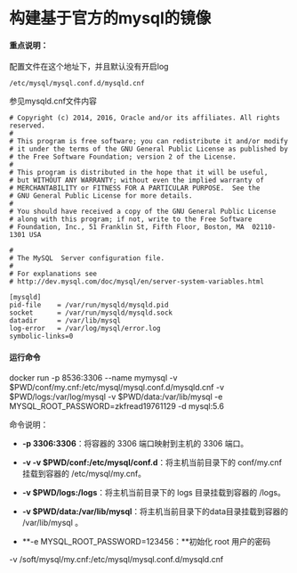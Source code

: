 # 构建基于官方的mysql的镜像

#### 重点说明：

配置文件在这个地址下，并且默认没有开启log

```
/etc/mysql/mysql.conf.d/mysqld.cnf
```

参见mysqld.cnf文件内容

```
# Copyright (c) 2014, 2016, Oracle and/or its affiliates. All rights reserved.
#
# This program is free software; you can redistribute it and/or modify
# it under the terms of the GNU General Public License as published by
# the Free Software Foundation; version 2 of the License.
#
# This program is distributed in the hope that it will be useful,
# but WITHOUT ANY WARRANTY; without even the implied warranty of
# MERCHANTABILITY or FITNESS FOR A PARTICULAR PURPOSE.  See the
# GNU General Public License for more details.
#
# You should have received a copy of the GNU General Public License
# along with this program; if not, write to the Free Software
# Foundation, Inc., 51 Franklin St, Fifth Floor, Boston, MA  02110-1301 USA

#
# The MySQL  Server configuration file.
#
# For explanations see
# http://dev.mysql.com/doc/mysql/en/server-system-variables.html

[mysqld]
pid-file	= /var/run/mysqld/mysqld.pid
socket		= /var/run/mysqld/mysqld.sock
datadir		= /var/lib/mysql
log-error	= /var/log/mysql/error.log
symbolic-links=0

```

#### 运行命令





docker run -p 8536:3306 --name mymysql -v $PWD/conf/my.cnf:/etc/mysql/mysql.conf.d/mysqld.cnf -v $PWD/logs:/var/log/mysql -v $PWD/data:/var/lib/mysql -e MYSQL\_ROOT\_PASSWORD=zkfread19761129 -d mysql:5.6

命令说明：

* **-p 3306:3306**：将容器的 3306 端口映射到主机的 3306 端口。

* **-v -v $PWD/conf:/etc/mysql/conf.d**：将主机当前目录下的 conf/my.cnf 挂载到容器的 /etc/mysql/my.cnf。

* **-v $PWD/logs:/logs**：将主机当前目录下的 logs 目录挂载到容器的 /logs。

* **-v $PWD/data:/var/lib/mysql**：将主机当前目录下的data目录挂载到容器的 /var/lib/mysql 。

* **-e MYSQL\_ROOT\_PASSWORD=123456：**初始化 root 用户的密码



-v /soft/mysql/my.cnf:/etc/mysql/mysql.conf.d/mysqld.cnf



